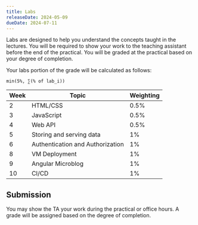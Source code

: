 ```yaml
---
title: Labs
releaseDate: 2024-05-09
dueDate: 2024-07-11
---
```


Labs are designed to help you understand the concepts taught in the lectures. You will be required to show your work to the teaching assistant before the end of the practical. You will be graded at the practical based on your degree of completion.

Your labs portion of the grade will be calculated as follows:

```
min(5%, ∑(% of lab_i))
```

| Week | Topic                            | Weighting |
| ---- | -------------------------------- | --------- |
| 2    | HTML/CSS                         | 0.5%      |
| 3    | JavaScript                       | 0.5%      |
| 4    | Web API                          | 0.5%      |
| 5    | Storing and serving data         | 1%        |
| 6    | Authentication and Authorization | 1%        |
| 8    | VM Deployment                    | 1%        |
| 9    | Angular Microblog                | 1%        |
| 10   | CI/CD                            | 1%        |

## Submission

You may show the TA your work during the practical or office hours. A grade will be assigned
based on the degree of completion.
